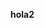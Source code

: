 <b> hola2 </b>

<script>


function clearBox(elementID)
{
    document.getElementsByTagName(elementID)[0].innerHTML = "";
}

</script>


